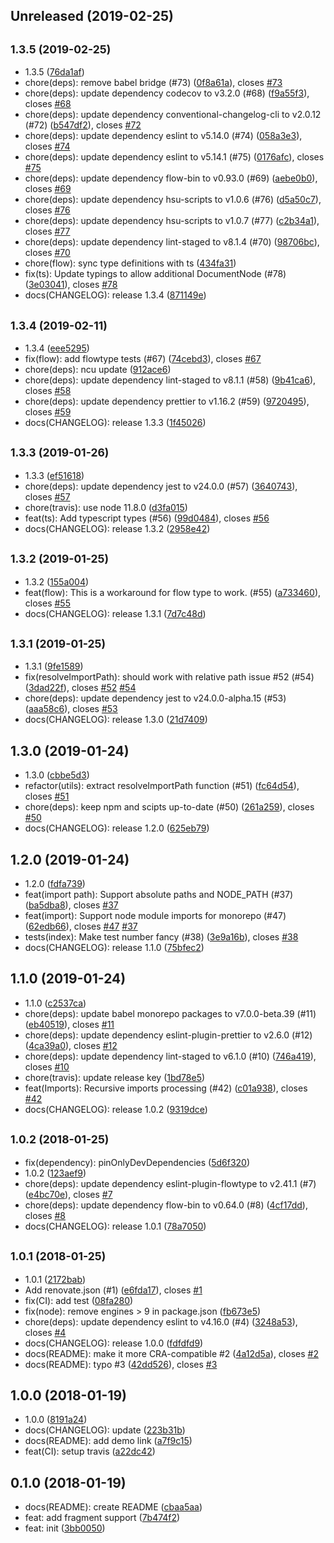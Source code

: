## Unreleased (2019-02-25)

## <small>1.3.5 (2019-02-25)</small>

- 1.3.5 ([76da1af](https://github.com/evenchange4/graphql.macro/commit/76da1af))
- chore(deps): remove babel bridge (#73) ([0f8a61a](https://github.com/evenchange4/graphql.macro/commit/0f8a61a)), closes [#73](https://github.com/evenchange4/graphql.macro/issues/73)
- chore(deps): update dependency codecov to v3.2.0 (#68) ([f9a55f3](https://github.com/evenchange4/graphql.macro/commit/f9a55f3)), closes [#68](https://github.com/evenchange4/graphql.macro/issues/68)
- chore(deps): update dependency conventional-changelog-cli to v2.0.12 (#72) ([b547df2](https://github.com/evenchange4/graphql.macro/commit/b547df2)), closes [#72](https://github.com/evenchange4/graphql.macro/issues/72)
- chore(deps): update dependency eslint to v5.14.0 (#74) ([058a3e3](https://github.com/evenchange4/graphql.macro/commit/058a3e3)), closes [#74](https://github.com/evenchange4/graphql.macro/issues/74)
- chore(deps): update dependency eslint to v5.14.1 (#75) ([0176afc](https://github.com/evenchange4/graphql.macro/commit/0176afc)), closes [#75](https://github.com/evenchange4/graphql.macro/issues/75)
- chore(deps): update dependency flow-bin to v0.93.0 (#69) ([aebe0b0](https://github.com/evenchange4/graphql.macro/commit/aebe0b0)), closes [#69](https://github.com/evenchange4/graphql.macro/issues/69)
- chore(deps): update dependency hsu-scripts to v1.0.6 (#76) ([d5a50c7](https://github.com/evenchange4/graphql.macro/commit/d5a50c7)), closes [#76](https://github.com/evenchange4/graphql.macro/issues/76)
- chore(deps): update dependency hsu-scripts to v1.0.7 (#77) ([c2b34a1](https://github.com/evenchange4/graphql.macro/commit/c2b34a1)), closes [#77](https://github.com/evenchange4/graphql.macro/issues/77)
- chore(deps): update dependency lint-staged to v8.1.4 (#70) ([98706bc](https://github.com/evenchange4/graphql.macro/commit/98706bc)), closes [#70](https://github.com/evenchange4/graphql.macro/issues/70)
- chore(flow): sync type definitions with ts ([434fa31](https://github.com/evenchange4/graphql.macro/commit/434fa31))
- fix(ts): Update typings to allow additional DocumentNode (#78) ([3e03041](https://github.com/evenchange4/graphql.macro/commit/3e03041)), closes [#78](https://github.com/evenchange4/graphql.macro/issues/78)
- docs(CHANGELOG): release 1.3.4 ([871149e](https://github.com/evenchange4/graphql.macro/commit/871149e))

## <small>1.3.4 (2019-02-11)</small>

- 1.3.4 ([eee5295](https://github.com/evenchange4/graphql.macro/commit/eee5295))
- fix(flow): add flowtype tests (#67) ([74cebd3](https://github.com/evenchange4/graphql.macro/commit/74cebd3)), closes [#67](https://github.com/evenchange4/graphql.macro/issues/67)
- chore(deps): ncu update ([912ace6](https://github.com/evenchange4/graphql.macro/commit/912ace6))
- chore(deps): update dependency lint-staged to v8.1.1 (#58) ([9b41ca6](https://github.com/evenchange4/graphql.macro/commit/9b41ca6)), closes [#58](https://github.com/evenchange4/graphql.macro/issues/58)
- chore(deps): update dependency prettier to v1.16.2 (#59) ([9720495](https://github.com/evenchange4/graphql.macro/commit/9720495)), closes [#59](https://github.com/evenchange4/graphql.macro/issues/59)
- docs(CHANGELOG): release 1.3.3 ([1f45026](https://github.com/evenchange4/graphql.macro/commit/1f45026))

## <small>1.3.3 (2019-01-26)</small>

- 1.3.3 ([ef51618](https://github.com/evenchange4/graphql.macro/commit/ef51618))
- chore(deps): update dependency jest to v24.0.0 (#57) ([3640743](https://github.com/evenchange4/graphql.macro/commit/3640743)), closes [#57](https://github.com/evenchange4/graphql.macro/issues/57)
- chore(travis): use node 11.8.0 ([d3fa015](https://github.com/evenchange4/graphql.macro/commit/d3fa015))
- feat(ts): Add typescript types (#56) ([99d0484](https://github.com/evenchange4/graphql.macro/commit/99d0484)), closes [#56](https://github.com/evenchange4/graphql.macro/issues/56)
- docs(CHANGELOG): release 1.3.2 ([2958e42](https://github.com/evenchange4/graphql.macro/commit/2958e42))

## <small>1.3.2 (2019-01-25)</small>

- 1.3.2 ([155a004](https://github.com/evenchange4/graphql.macro/commit/155a004))
- feat(flow): This is a workaround for flow type to work. (#55) ([a733460](https://github.com/evenchange4/graphql.macro/commit/a733460)), closes [#55](https://github.com/evenchange4/graphql.macro/issues/55)
- docs(CHANGELOG): release 1.3.1 ([7d7c48d](https://github.com/evenchange4/graphql.macro/commit/7d7c48d))

## <small>1.3.1 (2019-01-25)</small>

- 1.3.1 ([9fe1589](https://github.com/evenchange4/graphql.macro/commit/9fe1589))
- fix(resolveImportPath): should work with relative path issue #52 (#54) ([3dad22f](https://github.com/evenchange4/graphql.macro/commit/3dad22f)), closes [#52](https://github.com/evenchange4/graphql.macro/issues/52) [#54](https://github.com/evenchange4/graphql.macro/issues/54)
- chore(deps): update dependency jest to v24.0.0-alpha.15 (#53) ([aaa58c6](https://github.com/evenchange4/graphql.macro/commit/aaa58c6)), closes [#53](https://github.com/evenchange4/graphql.macro/issues/53)
- docs(CHANGELOG): release 1.3.0 ([21d7409](https://github.com/evenchange4/graphql.macro/commit/21d7409))

## 1.3.0 (2019-01-24)

- 1.3.0 ([cbbe5d3](https://github.com/evenchange4/graphql.macro/commit/cbbe5d3))
- refactor(utils): extract resolveImportPath function (#51) ([fc64d54](https://github.com/evenchange4/graphql.macro/commit/fc64d54)), closes [#51](https://github.com/evenchange4/graphql.macro/issues/51)
- chore(deps): keep npm and scipts up-to-date (#50) ([261a259](https://github.com/evenchange4/graphql.macro/commit/261a259)), closes [#50](https://github.com/evenchange4/graphql.macro/issues/50)
- docs(CHANGELOG): release 1.2.0 ([625eb79](https://github.com/evenchange4/graphql.macro/commit/625eb79))

## 1.2.0 (2019-01-24)

- 1.2.0 ([fdfa739](https://github.com/evenchange4/graphql.macro/commit/fdfa739))
- feat(import path): Support absolute paths and NODE_PATH (#37) ([ba5dba8](https://github.com/evenchange4/graphql.macro/commit/ba5dba8)), closes [#37](https://github.com/evenchange4/graphql.macro/issues/37)
- feat(import): Support node module imports for monorepo (#47) ([62edb66](https://github.com/evenchange4/graphql.macro/commit/62edb66)), closes [#47](https://github.com/evenchange4/graphql.macro/issues/47) [#37](https://github.com/evenchange4/graphql.macro/issues/37)
- tests(index): Make test number fancy (#38) ([3e9a16b](https://github.com/evenchange4/graphql.macro/commit/3e9a16b)), closes [#38](https://github.com/evenchange4/graphql.macro/issues/38)
- docs(CHANGELOG): release 1.1.0 ([75bfec2](https://github.com/evenchange4/graphql.macro/commit/75bfec2))

## 1.1.0 (2019-01-24)

- 1.1.0 ([c2537ca](https://github.com/evenchange4/graphql.macro/commit/c2537ca))
- chore(deps): update babel monorepo packages to v7.0.0-beta.39 (#11) ([eb40519](https://github.com/evenchange4/graphql.macro/commit/eb40519)), closes [#11](https://github.com/evenchange4/graphql.macro/issues/11)
- chore(deps): update dependency eslint-plugin-prettier to v2.6.0 (#12) ([4ca39a0](https://github.com/evenchange4/graphql.macro/commit/4ca39a0)), closes [#12](https://github.com/evenchange4/graphql.macro/issues/12)
- chore(deps): update dependency lint-staged to v6.1.0 (#10) ([746a419](https://github.com/evenchange4/graphql.macro/commit/746a419)), closes [#10](https://github.com/evenchange4/graphql.macro/issues/10)
- chore(travis): update release key ([1bd78e5](https://github.com/evenchange4/graphql.macro/commit/1bd78e5))
- feat(Imports): Recursive imports processing (#42) ([c01a938](https://github.com/evenchange4/graphql.macro/commit/c01a938)), closes [#42](https://github.com/evenchange4/graphql.macro/issues/42)
- docs(CHANGELOG): release 1.0.2 ([9319dce](https://github.com/evenchange4/graphql.macro/commit/9319dce))

## <small>1.0.2 (2018-01-25)</small>

- fix(dependency): pinOnlyDevDependencies ([5d6f320](https://github.com/evenchange4/graphql.macro/commit/5d6f320))
- 1.0.2 ([123aef9](https://github.com/evenchange4/graphql.macro/commit/123aef9))
- chore(deps): update dependency eslint-plugin-flowtype to v2.41.1 (#7) ([e4bc70e](https://github.com/evenchange4/graphql.macro/commit/e4bc70e)), closes [#7](https://github.com/evenchange4/graphql.macro/issues/7)
- chore(deps): update dependency flow-bin to v0.64.0 (#8) ([4cf17dd](https://github.com/evenchange4/graphql.macro/commit/4cf17dd)), closes [#8](https://github.com/evenchange4/graphql.macro/issues/8)
- docs(CHANGELOG): release 1.0.1 ([78a7050](https://github.com/evenchange4/graphql.macro/commit/78a7050))

## <small>1.0.1 (2018-01-25)</small>

- 1.0.1 ([2172bab](https://github.com/evenchange4/graphql.macro/commit/2172bab))
- Add renovate.json (#1) ([e6fda17](https://github.com/evenchange4/graphql.macro/commit/e6fda17)), closes [#1](https://github.com/evenchange4/graphql.macro/issues/1)
- fix(CI): add test ([08fa280](https://github.com/evenchange4/graphql.macro/commit/08fa280))
- fix(node): remove engines > 9 in package.json ([fb673e5](https://github.com/evenchange4/graphql.macro/commit/fb673e5))
- chore(deps): update dependency eslint to v4.16.0 (#4) ([3248a53](https://github.com/evenchange4/graphql.macro/commit/3248a53)), closes [#4](https://github.com/evenchange4/graphql.macro/issues/4)
- docs(CHANGELOG): release 1.0.0 ([fdfdfd9](https://github.com/evenchange4/graphql.macro/commit/fdfdfd9))
- docs(README): make it more CRA-compatible #2 ([4a12d5a](https://github.com/evenchange4/graphql.macro/commit/4a12d5a)), closes [#2](https://github.com/evenchange4/graphql.macro/issues/2)
- docs(README): typo #3 ([42dd526](https://github.com/evenchange4/graphql.macro/commit/42dd526)), closes [#3](https://github.com/evenchange4/graphql.macro/issues/3)

## 1.0.0 (2018-01-19)

- 1.0.0 ([8191a24](https://github.com/evenchange4/graphql.macro/commit/8191a24))
- docs(CHANGELOG): update ([223b31b](https://github.com/evenchange4/graphql.macro/commit/223b31b))
- docs(README): add demo link ([a7f9c15](https://github.com/evenchange4/graphql.macro/commit/a7f9c15))
- feat(CI): setup travis ([a22dc42](https://github.com/evenchange4/graphql.macro/commit/a22dc42))

## 0.1.0 (2018-01-19)

- docs(README): create README ([cbaa5aa](https://github.com/evenchange4/graphql.macro/commit/cbaa5aa))
- feat: add fragment support ([7b474f2](https://github.com/evenchange4/graphql.macro/commit/7b474f2))
- feat: init ([3bb0050](https://github.com/evenchange4/graphql.macro/commit/3bb0050))

